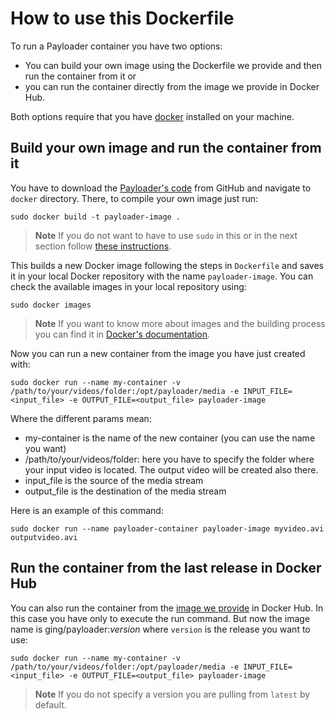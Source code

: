 # How to use this Dockerfile

To run a Payloader container you have two options: 

- You can build your own image using the Dockerfile we provide and then run the container from it or
- you can run the container directly from the image we provide in Docker Hub.

Both options require that you have [docker](https://docs.docker.com/installation/) installed on your machine.

## Build your own image and run the container from it

You have to download the [Payloader's code](https://github.com/ging/payloader) from GitHub and navigate to `docker` directory. There, to compile your own image just run:

	sudo docker build -t payloader-image .


> **Note**
> If you do not want to have to use `sudo` in this or in the next section follow [these instructions](https://docs.docker.com/installation/ubuntulinux/#create-a-docker-group).

This builds a new Docker image following the steps in `Dockerfile` and saves it in your local Docker repository with the name `payloader-image`. You can check the available images in your local repository using: 

	sudo docker images


> **Note**
> If you want to know more about images and the building process you can find it in [Docker's documentation](https://docs.docker.com/userguide/dockerimages/).

Now you can run a new container from the image you have just created with:

	sudo docker run --name my-container -v /path/to/your/videos/folder:/opt/payloader/media -e INPUT_FILE=<input_file> -e OUTPUT_FILE=<output_file> payloader-image 


Where the different params mean: 

* my-container is the name of the new container (you can use the name you want)
* /path/to/your/videos/folder: here you have to specify the folder where your input video is located. The output video will be created also there.
* input_file is the source of the media stream
* output_file is the destination of the media stream

Here is an example of this command:

	sudo docker run --name payloader-container payloader-image myvideo.avi outputvideo.avi


## Run the container from the last release in Docker Hub

You can also run the container from the [image we provide](https://hub.docker.com/r/ging/payloader/) in Docker Hub. In this case you have only to execute the run command. But now the image name is ging/payloader:*version* where `version` is the release you want to use:

	sudo docker run --name my-container -v /path/to/your/videos/folder:/opt/payloader/media -e INPUT_FILE=<input_file> -e OUTPUT_FILE=<output_file> payloader-image

> **Note**
> If you do not specify a version you are pulling from `latest` by default.